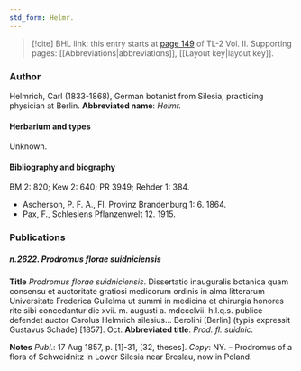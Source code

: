 ```yaml
---
std_form: Helmr.
---
```


> [!cite] BHL link: this entry starts at [page 149](https://www.biodiversitylibrary.org/page/33068391) of TL-2 Vol. II.
> Supporting pages: [[Abbreviations|abbreviations]], [[Layout key|layout key]].

### Author

Helmrich, Carl (1833-1868), German botanist from Silesia, practicing physician at Berlin. 
**Abbreviated name**: *Helmr.*

#### Herbarium and types

Unknown.

#### Bibliography and biography

BM 2: 820; Kew 2: 640; PR 3949; Rehder 1: 384.
- Ascherson, P. F. A., Fl. Provinz Brandenburg 1: 6. 1864.
- Pax, F., Schlesiens Pflanzenwelt 12. 1915.

### Publications

##### n.2622. Prodromus florae suidniciensis

**Title**
*Prodromus florae suidniciensis*. Dissertatio inauguralis botanica quam consensu et auctoritate gratiosi medicorum ordinis in alma litterarum Universitate Frederica Guilelma ut summi in medicina et chirurgia honores rite sibi concedantur die xvii. m. augusti a. mdccclvii. h.l.q.s. publice defendet auctor Carolus Helmrich silesius... Berolini \[Berlin\] (typis expressit Gustavus Schade) \[1857\]. Oct.
**Abbreviated title**: *Prod. fl. suidnic.*

**Notes**
*Publ*.: 17 Aug 1857, p. \[1\]-31, \[32, theses\]. *Copy*: NY. – Prodromus of a flora of Schweidnitz in Lower Silesia near Breslau, now in Poland.

